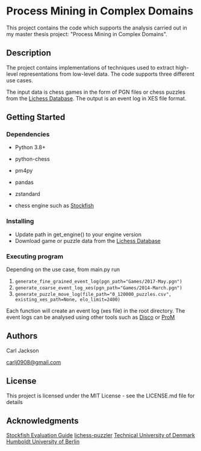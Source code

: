 # Process Mining in Complex Domains

This project contains the code which supports the analysis carried out in my master thesis project: "Process Mining in Complex Domains".

## Description

The project contains implementations of techniques used to extract high-level representations from low-level data. 
The code supports three different use cases. 

The input data is chess games in the form of PGN files or chess puzzles from the [Lichess Database](https://database.lichess.org/). The output is an event log in XES file format.

## Getting Started

### Dependencies

* Python 3.8+

* python-chess

* pm4py

* pandas

* zstandard

* chess engine such as [Stockfish](https://stockfishchess.org/download/)

### Installing

* Update path in get_engine() to your engine version
* Download game or puzzle data from the [Lichess Database](https://database.lichess.org/)

### Executing program

Depending on the use case, from main.py run
1. ```generate_fine_grained_event_log(pgn_path="Games/2017-May.pgn")```
2. ```generate_coarse_event_log_xes(pgn_path="Games/2014-March.pgn")```
3. ```generate_puzzle_move_log(file_path="0_120000_puzzles.csv", existing_xes_path=None, elo_limit=2400)```

Each function will create an event log (xes file) in the root directory. The event logs can be analysed using other tools such as [Disco](https://fluxicon.com/disco/) or [ProM](https://promtools.org/)

## Authors

Carl Jackson 

carlj0908@gmail.com

## License

This project is licensed under the MIT License - see the LICENSE.md file for details

## Acknowledgments

[Stockfish Evaluation Guide](https://hxim.github.io/Stockfish-Evaluation-Guide/)
[lichess-puzzler](https://github.com/ornicar/lichess-puzzler)
[Technical University of Denmark](https://www.dtu.dk/english/)
[Humboldt University of Berlin](https://www.hu-berlin.de/en)
